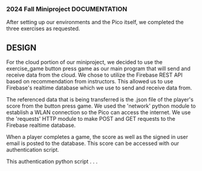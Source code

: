 ### 2024 Fall Miniproject DOCUMENTATION

After setting up our environments and the Pico itself, we completed the three
exercises as requested.

## DESIGN

For the cloud portion of our miniproject, we decided to use the exercise_game
button press game as our main program that will send and receive data from the
cloud. We chose to utilize the Firebase REST API based on recommendation from
instructors. This allowed us to use Firebase's realtime database which we use to send
and receive data from.

The referenced data that is being transferred is the .json file of the player's
score from the button press game. We used the 'network' python module to
establish a WLAN connection so the Pico can access the internet. We use the
'requests' HTTP module to make POST and GET requests to the Firebase realtime database.

When a player completes a game, the score as well as the signed in user email is
posted to the database. This score can be accessed with our authentication
script.

This authentication python script . . .